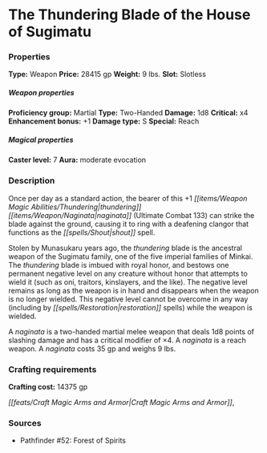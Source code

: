 ﻿---
Title: "The Thundering Blade of the House of Sugimatu"
Type: "Weapon"
Price: "28415 gp"
Weight: "9 lbs."
Slot: "Slotless"
Proficiency group: "Martial"
Weapon properties Type: "Two-Handed"
Damage: "1d8"
Critical: "x4"
Enhancement bonus: "+1"
Damage type: "S"
Special: "Reach"
Caster level: "7"
Aura: "moderate evocation"
Description: |
  "Once per day as a standard action, the bearer of this _+1 thundering naginata_ (_Ultimate Combat_ 133) can strike the blade against the ground, causing it to ring with a deafening clangor that functions as the _shout_ spell.
  Stolen by Munasukaru years ago, the _thundering blade_ is the ancestral weapon of the Sugimatu family, one of the five imperial families of Minkai. The _thundering blade_ is imbued with royal honor, and bestows one permanent negative level on any creature without honor that attempts to wield it (such as oni, traitors, kinslayers, and the like). The negative level remains as long as the weapon is in hand and disappears when the weapon is no longer wielded. This negative level cannot be overcome in any way (including by _restoration_ spells) while the weapon is wielded.
  A naginata is a two-handed martial melee weapon that deals 1d8 points of slashing damage and has a critical modifier of ×4. A naginata is a reach weapon. A naginata costs 35 gp and weighs 9 lbs."
Crafting cost: "14375 gp"
Sources: "['Pathfinder #52: Forest of Spirits']"
---

# The Thundering Blade of the House of Sugimatu

### Properties

**Type:** Weapon **Price:** 28415 gp **Weight:** 9 lbs. **Slot:** Slotless

##### Weapon properties

**Proficiency group:** Martial **Type:** Two-Handed **Damage:** 1d8 **Critical:** x4 **Enhancement bonus:** +1 **Damage type:** S **Special:** Reach

##### Magical properties

**Caster level:** 7 **Aura:** moderate evocation

### Description

Once per day as a standard action, the bearer of this +1 _[[items/Weapon Magic Abilities/Thundering|thundering]]_ _[[items/Weapon/Naginata|naginata]]_ (Ultimate Combat 133) can strike the blade against the ground, causing it to ring with a deafening clangor that functions as the _[[spells/Shout|shout]]_ spell.

Stolen by Munasukaru years ago, the _thundering_ blade is the ancestral weapon of the Sugimatu family, one of the five imperial families of Minkai. The _thundering_ blade is imbued with royal honor, and bestows one permanent negative level on any creature without honor that attempts to wield it (such as oni, traitors, kinslayers, and the like). The negative level remains as long as the weapon is in hand and disappears when the weapon is no longer wielded. This negative level cannot be overcome in any way (including by _[[spells/Restoration|restoration]]_ spells) while the weapon is wielded.

A _naginata_ is a two-handed martial melee weapon that deals 1d8 points of slashing damage and has a critical modifier of ×4. A _naginata_ is a reach weapon. A _naginata_ costs 35 gp and weighs 9 lbs.

### Crafting requirements

**Crafting cost:** 14375 gp

_[[feats/Craft Magic Arms and Armor|Craft Magic Arms and Armor]]_,

### Sources

* Pathfinder #52: Forest of Spirits